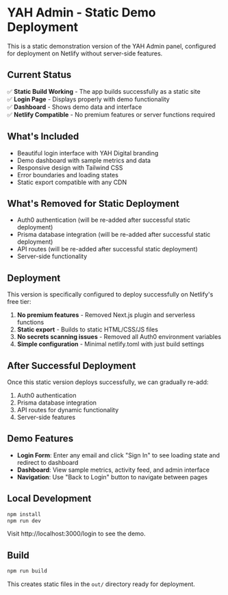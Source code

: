# YAH Admin - Static Demo Deployment

This is a static demonstration version of the YAH Admin panel, configured for deployment on Netlify without server-side features.

## Current Status

✅ **Static Build Working** - The app builds successfully as a static site  
✅ **Login Page** - Displays properly with demo functionality  
✅ **Dashboard** - Shows demo data and interface  
✅ **Netlify Compatible** - No premium features or server functions required  

## What's Included

- Beautiful login interface with YAH Digital branding
- Demo dashboard with sample metrics and data
- Responsive design with Tailwind CSS
- Error boundaries and loading states
- Static export compatible with any CDN

## What's Removed for Static Deployment

- Auth0 authentication (will be re-added after successful static deployment)
- Prisma database integration (will be re-added after successful static deployment)
- API routes (will be re-added after successful static deployment)
- Server-side functionality

## Deployment

This version is specifically configured to deploy successfully on Netlify's free tier:

1. **No premium features** - Removed Next.js plugin and serverless functions
2. **Static export** - Builds to static HTML/CSS/JS files
3. **No secrets scanning issues** - Removed all Auth0 environment variables
4. **Simple configuration** - Minimal netlify.toml with just build settings

## After Successful Deployment

Once this static version deploys successfully, we can gradually re-add:

1. Auth0 authentication
2. Prisma database integration  
3. API routes for dynamic functionality
4. Server-side features

## Demo Features

- **Login Form**: Enter any email and click "Sign In" to see loading state and redirect to dashboard
- **Dashboard**: View sample metrics, activity feed, and admin interface
- **Navigation**: Use "Back to Login" button to navigate between pages

## Local Development

```bash
npm install
npm run dev
```

Visit http://localhost:3000/login to see the demo.

## Build

```bash
npm run build
```

This creates static files in the `out/` directory ready for deployment.